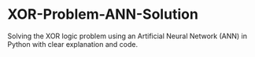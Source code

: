 # XOR-Problem-ANN-Solution
Solving the XOR logic problem using an Artificial Neural Network (ANN) in Python with clear explanation and code.
